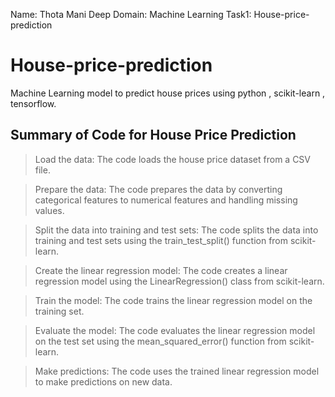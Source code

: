 Name: Thota Mani Deep
Domain: Machine Learning
Task1: House-price-prediction

# House-price-prediction
Machine Learning model to predict house prices using python , scikit-learn , tensorflow.

Summary of Code for House Price Prediction
------------------------------------------
>Load the data: The code loads the house price dataset from a CSV file.

>Prepare the data: The code prepares the data by converting categorical features to numerical features and handling missing values.

>Split the data into training and test sets: The code splits the data into training and test sets using the train_test_split() function from scikit-learn.

>Create the linear regression model: The code creates a linear regression model using the LinearRegression() class from scikit-learn.

>Train the model: The code trains the linear regression model on the training set.

>Evaluate the model: The code evaluates the linear regression model on the test set using the mean_squared_error() function from scikit-learn.

>Make predictions: The code uses the trained linear regression model to make predictions on new data.
